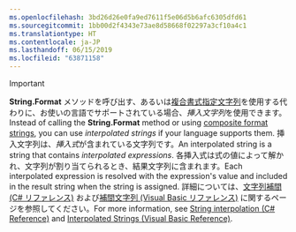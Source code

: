 ```yaml
---
ms.openlocfilehash: 3bd26d26e0fa9ed7611f5e06d5b6afc6305dfd61
ms.sourcegitcommit: 1bb00d2f4343e73ae8d58668f02297a3cf10a4c1
ms.translationtype: HT
ms.contentlocale: ja-JP
ms.lasthandoff: 06/15/2019
ms.locfileid: "63871158"
---
```


> [!IMPORTANT] 
> <span data-ttu-id="bede4-101">**String.Format** メソッドを呼び出す、あるいは[複合書式指定文字列](~/docs/standard/base-types/composite-formatting.md)を使用する代わりに、お使いの言語でサポートされている場合、*挿入文字列*を使用できます。</span><span class="sxs-lookup"><span data-stu-id="bede4-101">Instead of calling the **String.Format** method or using [composite format strings](~/docs/standard/base-types/composite-formatting.md), you can use *interpolated strings* if your language supports them.</span></span> <span data-ttu-id="bede4-102">挿入文字列は、*挿入式*が含まれている文字列です。</span><span class="sxs-lookup"><span data-stu-id="bede4-102">An interpolated string is a string that contains *interpolated expressions*.</span></span> <span data-ttu-id="bede4-103">各挿入式は式の値によって解かれ、文字列が割り当てられるとき、結果文字列に含まれます。</span><span class="sxs-lookup"><span data-stu-id="bede4-103">Each interpolated expression is resolved with the expression's value and included in the result string when the string is assigned.</span></span> <span data-ttu-id="bede4-104">詳細については、[文字列補間 (C# リファレンス)](~/docs/csharp/language-reference/tokens/interpolated.md) および[補間文字列 (Visual Basic リファレンス)](~/docs/visual-basic/programming-guide/language-features/strings/interpolated-strings.md) に関するページを参照してください。</span><span class="sxs-lookup"><span data-stu-id="bede4-104">For more information, see [String interpolation (C# Reference)](~/docs/csharp/language-reference/tokens/interpolated.md) and [Interpolated Strings (Visual Basic Reference)](~/docs/visual-basic/programming-guide/language-features/strings/interpolated-strings.md).</span></span> 
